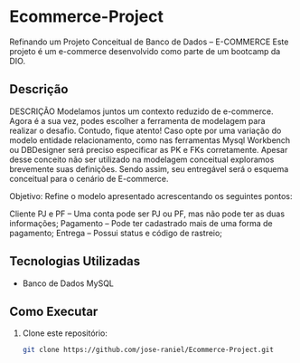 # Ecommerce-Project
Refinando um Projeto Conceitual de Banco de Dados – E-COMMERCE
Este projeto é um e-commerce desenvolvido como parte de um bootcamp da DIO.

## Descrição
DESCRIÇÃO
Modelamos juntos um contexto reduzido de e-commerce. Agora é a sua vez, podes escolher a ferramenta de modelagem para realizar o desafio. Contudo, fique atento! Caso opte por uma variação do modelo entidade relacionamento, como nas ferramentas Mysql Workbench ou DBDesigner será preciso especificar as PK e FKs corretamente. Apesar desse conceito não ser utilizado na modelagem conceitual exploramos brevemente suas definições. Sendo assim, seu entregável será o esquema conceitual para o cenário de E-commerce.

Objetivo:
Refine o modelo apresentado acrescentando os seguintes pontos:

Cliente PJ e PF – Uma conta pode ser PJ ou PF, mas não pode ter as duas informações;
Pagamento – Pode ter cadastrado mais de uma forma de pagamento;
Entrega – Possui status e código de rastreio;

## Tecnologias Utilizadas
- Banco de Dados MySQL

## Como Executar
1. Clone este repositório:
   ```bash
   git clone https://github.com/jose-raniel/Ecommerce-Project.git
